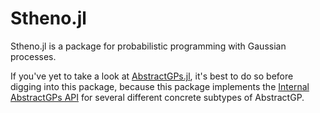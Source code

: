 # Stheno.jl

Stheno.jl is a package for probabilistic programming with Gaussian processes.

If you've yet to take a look at [AbstractGPs.jl](https://github.com/JuliaGaussianProcesses/AbstractGPs.jl), it's best to do so before digging into this package, because this package implements the [Internal AbstractGPs API](https://juliagaussianprocesses.github.io/AbstractGPs.jl/dev/api/#Internal-AbstractGPs-API) for several different concrete subtypes of AbstractGP.
